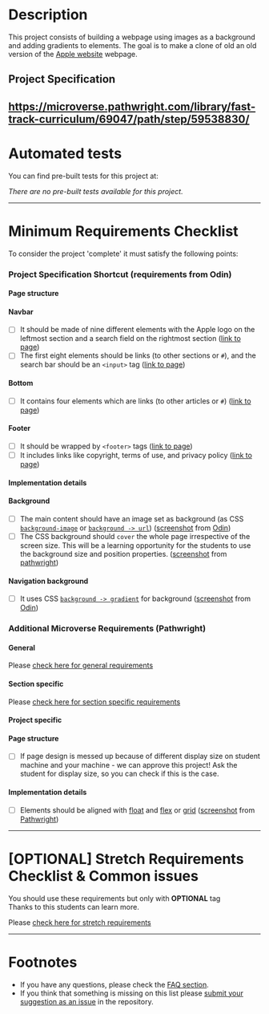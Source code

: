 # Description

This project consists of building a webpage using images as a background and adding gradients to elements. The goal is to make a clone of old an old version of the [Apple website](https://web.archive.org/web/20140301004610/http://www.apple.com/) webpage.

## Project Specification

## https://microverse.pathwright.com/library/fast-track-curriculum/69047/path/step/59538830/

# Automated tests

You can find pre-built tests for this project at:

_There are no pre-built tests available for this project._

---

# Minimum Requirements Checklist

To consider the project 'complete' it must satisfy the following points:

### Project Specification Shortcut (**requirements from Odin**)

#### Page structure

#### Navbar

- [ ] It should be made of nine different elements with the Apple logo on the leftmost section and a search field on the rightmost section ([link to page](https://web.archive.org/web/20140301004610/http://www.apple.com/))
- [ ] The first eight elements should be links (to other sections or `#`), and the search bar should be an `<input>` tag ([link to page](https://web.archive.org/web/20140301004610/http://www.apple.com/))

#### Bottom

- [ ] It contains four elements which are links (to other articles or `#`) ([link to page](https://web.archive.org/web/20140301004610/http://www.apple.com/))

#### Footer

- [ ] It should be wrapped by `<footer>` tags ([link to page](https://web.archive.org/web/20140301004610/http://www.apple.com/))
- [ ] It includes links like copyright, terms of use, and privacy policy ([link to page](https://web.archive.org/web/20140301004610/http://www.apple.com/))

#### Implementation details

#### Background

- [ ] The main content should have an image set as background (as CSS [`background-image`](https://www.w3schools.com/cssref/pr_background-image.asp) or [`background -> url`](https://www.w3schools.com/cssref/css3_pr_background.asp)) ([screenshot](https://gitlab.com/microverse/guides/projects/requirements_screenshots/raw/master/images/html_css/building_with_backgrounds_and_gradients/background_image_requirement.png) from [Odin](https://www.theodinproject.com/courses/html5-and-css3/lessons/building-with-backgrounds-and-gradients))
- [ ] The CSS background should `cover` the whole page irrespective of the screen size. This will be a learning opportunity for the students to use the background size and position properties. ([screenshot](https://gitlab.com/microverse/guides/projects/requirements_screenshots/raw/master/images/html_css/building_with_backgrounds_and_gradients/background_size_requirement.png) from [pathwright](https://microverse.pathwright.com/library/fast-track-curriculum/69047/path/step/59538830/))

#### Navigation background

- [ ] It uses CSS [`background -> gradient`](https://www.w3schools.com/cssref/css3_pr_background.asp) for background ([screenshot](https://gitlab.com/microverse/guides/projects/requirements_screenshots/raw/master/images/html_css/building_with_backgrounds_and_gradients/navigation_requirement.png) from [Odin](https://www.theodinproject.com/courses/html5-and-css3/lessons/building-with-backgrounds-and-gradients))

### Additional Microverse Requirements (Pathwright)

#### General

Please [check here for general requirements](../general_minimum_crucial_list.md)

#### Section specific

Please [check here for section specific requirements](./section_minimum_crucial_list.md)

#### Project specific

#### Page structure

- [ ] If page design is messed up because of different display size on student machine and your machine - we can approve this project! Ask the student for display size, so you can check if this is the case.

#### Implementation details

- [ ] Elements should be aligned with [float](https://css-tricks.com/all-about-floats/) and [flex](https://css-tricks.com/snippets/css/a-guide-to-flexbox/) or [grid](https://developer.mozilla.org/en-US/docs/Web/CSS/CSS_Grid_Layout) ([screenshot](https://gitlab.com/microverse/guides/projects/requirements_screenshots/raw/master/images/html_css/building_with_backgrounds_and_gradients/align_requirement.png) from [Pathwright](https://microverse.pathwright.com/library/fast-track-curriculum/69047/path/step/59538830/))

---

# [OPTIONAL] Stretch Requirements Checklist & Common issues

You should use these requirements but only with **OPTIONAL** tag  
Thanks to this students can learn more.

Please [check here for stretch requirements](./section_stretch_list.md)

---

# Footnotes

- If you have any questions, please check the [FAQ section](https://gitlab.com/microverse/guides/tse/how_to_be_a_tse/blob/master/faq/faq.md).
- If you think that something is missing on this list please [submit your suggestion as an issue](https://gitlab.com/microverse/guides/code_review/code_review_guidelines/issues/new) in the repository.
